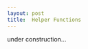 ```yaml
---
layout: post
title:  Helper Functions
---
```


under construction...

































